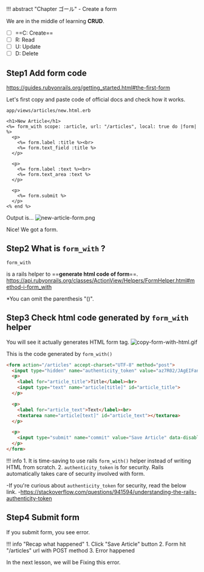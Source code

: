 !!! abstract "Chapter ゴール"
    - Create a form

We are in the middle of learning **CRUD**.

* [ ] ==C: Create==
* [ ] R: Read
* [ ] U: Update
* [ ] D: Delete

## Step1 Add form code
https://guides.rubyonrails.org/getting_started.html#the-first-form

Let's first copy and paste code of official docs and check how it works.

`app/views/articles/new.html.erb`
```erb
<h1>New Article</h1>
<%= form_with scope: :article, url: "/articles", local: true do |form| %>
  <p>
    <%= form.label :title %><br>
    <%= form.text_field :title %>
  </p>

  <p>
    <%= form.label :text %><br>
    <%= form.text_area :text %>
  </p>

  <p>
    <%= form.submit %>
  </p>
<% end %>
```

Output is...
![new-article-form.png](https://storage.googleapis.com/coderhackers-assets/the-complete-webdev-with-rails-2020/rails-guide-basics/new-article-form.png)

Nice! We got a form.

## Step2 What is `form_with` ?

```
form_with
```

is a rails helper to ==**generate html code of form**==.
https://api.rubyonrails.org/classes/ActionView/Helpers/FormHelper.html#method-i-form_with

*You can omit the parenthesis "()".

## Step3 Check html code generated by `form_with` helper

You will see it actually generates HTML form tag.
![copy-form-with-html.gif](https://storage.googleapis.com/coderhackers-assets/the-complete-webdev-with-rails-2020/rails-guide-basics/copy-form-with-html.gif)

This is the code generated by `form_with()`
```html hl_lines="2"
<form action="/articles" accept-charset="UTF-8" method="post">
  <input type="hidden" name="authenticity_token" value="az7R02/JAgEIFan7ZtxYGhCeZaNOlxD2ekWQCAPp3jdgGesxJJgj8oixnJcZW1Iy5Q/+mle9a45fYv8gDFwB1A==">
  <p>
    <label for="article_title">Title</label><br>
    <input type="text" name="article[title]" id="article_title">
  </p>

  <p>
    <label for="article_text">Text</label><br>
    <textarea name="article[text]" id="article_text"></textarea>
  </p>

  <p>
    <input type="submit" name="commit" value="Save Article" data-disable-with="Save Article">
  </p>
</form>
```

!!! info
    1. It is time-saving to use rails `form_with()` helper instead of writing HTML from scratch.
    2. `authenticity_token` is for security. Rails automatically takes care of security involved with form.

-If you're curious about `authenticity_token` for security, read the below link.
-https://stackoverflow.com/questions/941594/understanding-the-rails-authenticity-token


## Step4 Submit form
If you submit form, you see error.

!!! info "Recap what happened"
    1. Click "Save Article" button
    2. Form hit "/articles" url with POST method
    3. Error happened

In the next lesson, we will be Fixing this error.
